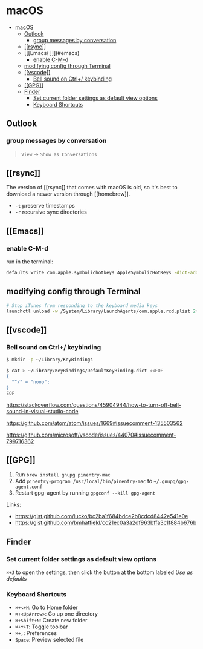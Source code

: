 # macOS

- [macOS](#macos)
  - [Outlook](#outlook)
    - [group messages by conversation](#group-messages-by-conversation)
  - [\[\[rsync\]\]](#rsync)
  - [\[\[Emacs\ ]\]](#emacs)
    - [enable C-M-d](#enable-c-m-d)
  - [modifying config through Terminal](#modifying-config-through-terminal)
  - [\[\[vscode\]\]](#vscode)
    - [Bell sound on Ctrl+/ keybinding](#bell-sound-on-ctrl-keybinding)
  - [\[\[GPG\]\]](#gpg)
  - [Finder](#finder)
    - [Set current folder settings as default view options](#set-current-folder-settings-as-default-view-options)
    - [Keyboard Shortcuts](#keyboard-shortcuts)

## Outlook

### group messages by conversation

> `View` -> `Show as Conversations`

## [[rsync]]

The version of [[rsync]] that comes with macOS is old, so it's best to download a newer version through [[homebrew]].

- `-t` preserve timestamps
- `-r` recursive sync directories

## [[Emacs]]

### enable C-M-d

run in the terminal:

```zsh
defaults write com.apple.symbolichotkeys AppleSymbolicHotKeys -dict-add 70 '<dict><key>enabled</key><false/></dict>'
```

## modifying config through Terminal

```zsh
# Stop iTunes from responding to the keyboard media keys
launchctl unload -w /System/Library/LaunchAgents/com.apple.rcd.plist 2> /dev/null
```

## [[vscode]]

### Bell sound on Ctrl+/ keybinding

```bash
$ mkdir -p ~/Library/KeyBindings

$ cat > ~/Library/KeyBindings/DefaultKeyBinding.dict <<EOF
{
  "^/" = "noop";
}
EOF
```

<https://stackoverflow.com/questions/45904944/how-to-turn-off-bell-sound-in-visual-studio-code>

<https://github.com/atom/atom/issues/1669#issuecomment-135503562>

<https://github.com/microsoft/vscode/issues/44070#issuecomment-799716362>

## [[GPG]]

1. Run `brew install gnupg pinentry-mac`
2. Add `pinentry-program /usr/local/bin/pinentry-mac` to `~/.gnupg/gpg-agent.conf`
3. Restart gpg-agent by running `gpgconf --kill gpg-agent`

Links:

- <https://gist.github.com/lucko/bc2ba1f684bdce2b8cdcd8442e541e0e>
- <https://gist.github.com/bmhatfield/cc21ec0a3a2df963bffa3c1f884b676b>

## Finder

### Set current folder settings as default view options

`⌘+J` to open the settings, then click the button at the bottom labeled *Use as defaults*

### Keyboard Shortcuts

- `⌘+⌥+H`: Go to Home folder
- `⌘+<UpArrow>`: Go up one directory
- `⌘+Shift+N`: Create new folder
- `⌘+⌥+T`: Toggle toolbar
- `⌘+,`: Preferences
- `Space`: Preview selected file
